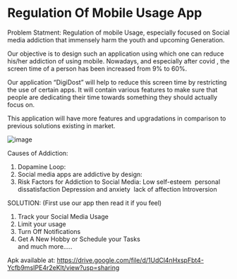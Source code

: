# Regulation Of Mobile Usage App

Problem Statment: Regulation of mobile Usage, especially focused on Social media addiction that immensely harm the youth and upcoming Generation.

Our objective is to design such an application using which one can reduce his/her addiction of using mobile. Nowadays, and especially after covid , the screen time of a person has been increased from 9% to 60%. 

Our application “DigiDost” will help to reduce this screen time by restricting the use of certain apps. It will contain various features to make sure that people are dedicating their time towards something they should actually focus on.

This application will have more features and upgradations in comparison to previous solutions existing in market.

![image](https://github.com/Dev-hunt/StatsProject/assets/79158208/be8be3cf-23dc-41a8-b413-68ed7db3b6c5)

Causes of Addiction: 
1. Dopamine Loop:
2. Social media apps are addictive by design:
3. Risk Factors for Addiction to Social Media:
Low self-esteem 
personal dissatisfaction
Depression and anxiety 
lack of affection
Introversion

SOLUTION:
(First use our app then read it if you feel)
1. Track your Social Media Usage
2. Limit your usage
3. Turn Off Notifications
4. Get A New Hobby or Schedule your Tasks </br>
and much more.....




Apk available at:
https://drive.google.com/file/d/1UdCl4nHxspFbt4-Ycfb9msIPE4r2eKlt/view?usp=sharing
